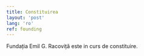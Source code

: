 ```yaml
---
title: Constituirea
layout: 'post'
lang: 'ro'
ref: founding
---
```


Fundația Emil G. Racoviță este in curs de constituire.
